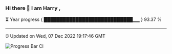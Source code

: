 ### Hi there 👋 I am Harry , 

⏳ Year progress { ████████████████████████████▁▁ } 93.37 %

---

⏰ Updated on Wed, 07 Dec 2022 19:17:46 GMT

![Progress Bar CI](https://github.com/duykhang68/duykhang68/workflows/Progress%20Bar%20CI/badge.svg)
